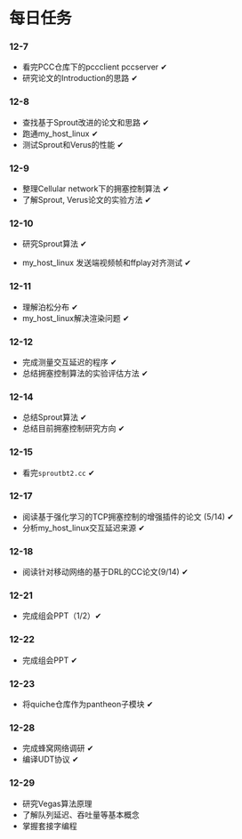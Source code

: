 # 每日任务

### 12-7

- 看完PCC仓库下的pccclient pccserver ✔
- 研究论文的Introduction的思路 ✔

### 12-8

- 查找基于Sprout改进的论文和思路 ✔
- 跑通my_host_linux ✔
- 测试Sprout和Verus的性能 ✔

### 12-9

- 整理Cellular network下的拥塞控制算法 ✔
- 了解Sprout, Verus论文的实验方法 ✔

### 12-10

- 研究Sprout算法 ✔

- my_host_linux 发送端视频帧和ffplay对齐测试 ✔

### 12-11

- 理解泊松分布 ✔
- my_host_linux解决渲染问题 ✔

### 12-12

- 完成测量交互延迟的程序 ✔
- 总结拥塞控制算法的实验评估方法 ✔

### 12-14

- 总结Sprout算法 ✔
- 总结目前拥塞控制研究方向 ✔

### 12-15

- 看完`sproutbt2.cc` ✔

### 12-17

- 阅读基于强化学习的TCP拥塞控制的增强插件的论文 (5/14) ✔
- 分析my_host_linux交互延迟来源 ✔

### 12-18

- 阅读针对移动网络的基于DRL的CC论文(9/14) ✔

### 12-21

- 完成组会PPT（1/2）✔

### 12-22

- 完成组会PPT ✔

### 12-23

- 将quiche仓库作为pantheon子模块 ✔

### 12-28

- 完成蜂窝网络调研 ✔
- 编译UDT协议 ✔

### 12-29

- 研究Vegas算法原理
- 了解队列延迟、吞吐量等基本概念
- 掌握套接字编程